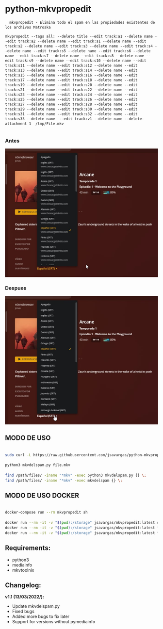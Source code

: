 # python-mkvpropedit

      mkvpropedit - Elimina todo el spam en las propiedades existentes de los archivos Matroska
```
mkvpropedit --tags all: --delete title --edit track:a1 --delete name --edit track:a2 --delete name --edit track:s1 --delete name --edit track:s2 --delete name --edit track:s3 --delete name --edit track:s4 --delete name --edit track:s5 --delete name --edit track:s6 --delete name --edit track:s7 --delete name --edit track:s8 --delete name --edit track:s9 --delete name --edit track:s10 --delete name --edit track:s11 --delete name --edit track:s12 --delete name --edit track:s13 --delete name --edit track:s14 --delete name --edit track:s15 --delete name --edit track:s16 --delete name --edit track:s17 --delete name --edit track:s18 --delete name --edit track:s19 --delete name --edit track:s20 --delete name --edit track:s21 --delete name --edit track:s22 --delete name --edit track:s23 --delete name --edit track:s24 --delete name --edit track:s25 --delete name --edit track:s26 --delete name --edit track:s27 --delete name --edit track:s28 --delete name --edit track:s29 --delete name --edit track:s30 --delete name --edit track:s31 --delete name --edit track:s32 --delete name --edit track:s33 --delete name  --edit track:v1 --delete name --delete-attachment 1  /tmp/File.mkv


```

### Antes 
![](images/ss_antes.png)

### Despues
![](images/ss_despues.png)
## MODO DE USO


```bash

sudo curl -L https://raw.githubusercontent.com/jsavargas/python-mkvpropedit/master/mkvdelspam/mkvdelspam.py -o /usr/local/bin/mkvdelspam && sudo chmod +x /usr/local/bin/mkvdelspam

python3 mkvdelspam.py file.mkv

find /path/files/ -iname "*mkv" -exec python3 mkvdelspam.py {} \;
find /path/files/ -iname "*mkv" -exec mkvdelspam {} \;

```

## MODO DE USO DOCKER


```bash

docker-compose run --rm mkvpropedit sh

docker run --rm -it -v "$(pwd):/storage" jsavargas/mkvpropedit:latest sh
docker run --rm -it -v "$(pwd):/storage" jsavargas/mkvpropedit:latest find /tmp -iname "*mkv" -exec  mkvdelspam {} \;
docker run --rm -it -v "$(pwd):/storage" jsavargas/mkvpropedit:latest find /tmp -iname "*mkv" -exec  show-tracks {} \;
 ```

## **Requirements:**
- python3
- mediainfo
- mkvtoolnix

## **Changelog:**

**v1.1 (13/03/2022/):**
- Update mkvdelspam.py
- Fixed bugs
- Added more bugs to fix later
- Support for versions without pymediainfo

